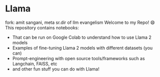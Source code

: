 # Llama
fork: amit sangani, meta sr.dir of llm evangelism
Welcome to my Repo! :smile: This repository contains notebooks:
* That can be run on Google Colab to understand how to use Llama 2 models
* Examples of fine-tuning Llama 2 models with different datasets (you can)
* Prompt-engineering with open source tools/frameworks such as Langchain, FAISS, etc
* and other fun stuff you can do with Llama!
